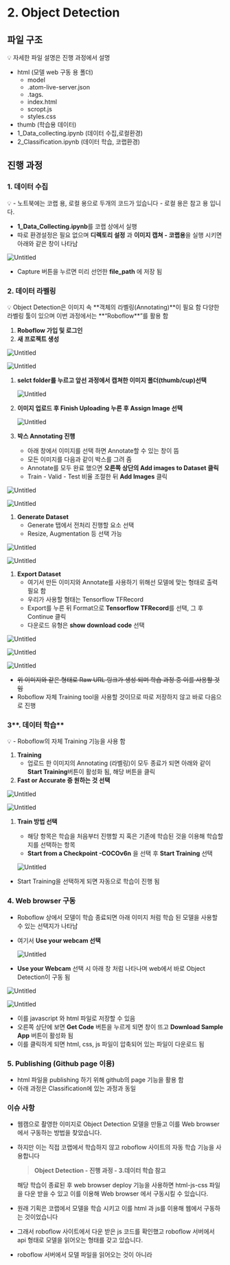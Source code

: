 
# 2. Object Detection

## 파일 구조

<aside>
💡 자세한 파일 설명은 진행 과정에서 설명

</aside>

- html (모델 web 구동 용 폴더)
    - model
    - .atom-live-server.json
    - .tags.
    - index.html
    - scropt.js
    - styles.css
- thumb (학습용 데이터)
- 1_Data_collecting.ipynb (데이터 수집,로컬환경)
- 2_Classification.ipynb (데이터 학습, 코랩환경)

## 진행 과정

### 1. 데이터 수집

<aside>
💡 - 노트북에는 코랩 용, 로컬 용으로 두개의 코드가 있습니다 
- 로컬 용은 참고 용 입니다.

</aside>

- **1_Data_Collecting.ipynb**를 코랩 상에서 실행
- 따로 환경설정은 필요 없으며 **디렉토리 설정** 과 **이미지 캡쳐 - 코랩용**을 실행 시키면 아래와 같은 창이 나타남

![Untitled](%E1%84%80%E1%85%A1%E1%84%8B%E1%85%B5%E1%84%83%E1%85%B3%E1%84%85%E1%85%A1%E1%84%8B%E1%85%B5%E1%86%AB%20d1bde4dd18784d6e8ee2d7ed99a53ef9/Untitled%2010.png)

- Capture 버튼을 누르면 미리 선언한 **file_path** 에 저장 됨

### **2. 데이터 라벨링**

<aside>
💡 Object Detection은 이미지 속 **객체의 라벨링(Annotating)**이 필요 함 
다양한 라벨링 툴이 있으며 이번 과정에서는 **“Roboflow**”를 활용 함

</aside>

1. **Roboflow 가입 및 로그인** 
2. **새 프로젝트 생성** 

![Untitled](%E1%84%80%E1%85%A1%E1%84%8B%E1%85%B5%E1%84%83%E1%85%B3%E1%84%85%E1%85%A1%E1%84%8B%E1%85%B5%E1%86%AB%20d1bde4dd18784d6e8ee2d7ed99a53ef9/Untitled%2011.png)

![Untitled](%E1%84%80%E1%85%A1%E1%84%8B%E1%85%B5%E1%84%83%E1%85%B3%E1%84%85%E1%85%A1%E1%84%8B%E1%85%B5%E1%86%AB%20d1bde4dd18784d6e8ee2d7ed99a53ef9/Untitled%2012.png)

1. **selct folder를 누르고 앞선 과정에서 캡쳐한 이미지 폴더(thumb/cup)선택** 
    
    ![Untitled](%E1%84%80%E1%85%A1%E1%84%8B%E1%85%B5%E1%84%83%E1%85%B3%E1%84%85%E1%85%A1%E1%84%8B%E1%85%B5%E1%86%AB%20d1bde4dd18784d6e8ee2d7ed99a53ef9/Untitled%2013.png)
    
2. **이미지 업로드 후 Finish Uploading 누른 후 Assign Image 선택** 
    
    ![Untitled](%E1%84%80%E1%85%A1%E1%84%8B%E1%85%B5%E1%84%83%E1%85%B3%E1%84%85%E1%85%A1%E1%84%8B%E1%85%B5%E1%86%AB%20d1bde4dd18784d6e8ee2d7ed99a53ef9/Untitled%2014.png)
    
3. **박스 Annotating 진행** 
    - 아래 창에서 이미지를 선택 하면 Annotate할 수 있는 창이 뜸
    - 모든 이미지를 다음과 같이 박스를 그려 줌
    - Annotate를 모두 완료 했으면 **오른쪽 상단의 Add images to Dataset 클릭**
    - Train - Valid - Test 비율 조절한 뒤 **Add Images** 클릭

![Untitled](%E1%84%80%E1%85%A1%E1%84%8B%E1%85%B5%E1%84%83%E1%85%B3%E1%84%85%E1%85%A1%E1%84%8B%E1%85%B5%E1%86%AB%20d1bde4dd18784d6e8ee2d7ed99a53ef9/Untitled%2015.png)

![Untitled](%E1%84%80%E1%85%A1%E1%84%8B%E1%85%B5%E1%84%83%E1%85%B3%E1%84%85%E1%85%A1%E1%84%8B%E1%85%B5%E1%86%AB%20d1bde4dd18784d6e8ee2d7ed99a53ef9/Untitled%2016.png)

1. **Generate Dataset** 
    - Generate 탭에서 전처리 진행할 요소 선택
    - Resize, Augmentation 등 선택 가능

![Untitled](%E1%84%80%E1%85%A1%E1%84%8B%E1%85%B5%E1%84%83%E1%85%B3%E1%84%85%E1%85%A1%E1%84%8B%E1%85%B5%E1%86%AB%20d1bde4dd18784d6e8ee2d7ed99a53ef9/Untitled%2017.png)

![Untitled](%E1%84%80%E1%85%A1%E1%84%8B%E1%85%B5%E1%84%83%E1%85%B3%E1%84%85%E1%85%A1%E1%84%8B%E1%85%B5%E1%86%AB%20d1bde4dd18784d6e8ee2d7ed99a53ef9/Untitled%2018.png)

1. **Export Dataset** 
    - 여기서 만든 이미지와 Annotate를 사용하기 위해선 모델에 맞는 형태로 출력 필요 함
    - 우리가 사용할 형태는 Tensorflow TFRecord
    - Export를 누른 뒤 Format으로 **Tensorflow TFRecord**를 선택, 그 후 Continue 클릭
    - 다운로드 유형은 **show download code** 선택

![Untitled](%E1%84%80%E1%85%A1%E1%84%8B%E1%85%B5%E1%84%83%E1%85%B3%E1%84%85%E1%85%A1%E1%84%8B%E1%85%B5%E1%86%AB%20d1bde4dd18784d6e8ee2d7ed99a53ef9/Untitled%2019.png)

![Untitled](%E1%84%80%E1%85%A1%E1%84%8B%E1%85%B5%E1%84%83%E1%85%B3%E1%84%85%E1%85%A1%E1%84%8B%E1%85%B5%E1%86%AB%20d1bde4dd18784d6e8ee2d7ed99a53ef9/Untitled%2020.png)

![Untitled](%E1%84%80%E1%85%A1%E1%84%8B%E1%85%B5%E1%84%83%E1%85%B3%E1%84%85%E1%85%A1%E1%84%8B%E1%85%B5%E1%86%AB%20d1bde4dd18784d6e8ee2d7ed99a53ef9/Untitled%2021.png)

- ~~위 이미지와 같은 형태로 Raw URL 링크가 생성 되며 학습 과정 중 이를 사용할 것임~~
- Roboflow 자체 Training tool을 사용할 것이므로 따로 저장하지 않고 바로 다음으로 진행

### 3**. 데이터 학습**

<aside>
💡 - Roboflow의 자체 Training 기능을 사용 함

</aside>

1. **Training**                                                                                                                                       
    - 업로드 한 이미지의 Annotating (라벨링)이 모두 종료가 되면 아래와 같이 **Start Training**버튼이 활성화 됨, 해당 버튼을 클릭
2. **Fast or Accurate 중 원하는 것 선택**                                                                                                

![Untitled](%E1%84%80%E1%85%A1%E1%84%8B%E1%85%B5%E1%84%83%E1%85%B3%E1%84%85%E1%85%A1%E1%84%8B%E1%85%B5%E1%86%AB%20d1bde4dd18784d6e8ee2d7ed99a53ef9/Untitled%2022.png)

![Untitled](%E1%84%80%E1%85%A1%E1%84%8B%E1%85%B5%E1%84%83%E1%85%B3%E1%84%85%E1%85%A1%E1%84%8B%E1%85%B5%E1%86%AB%20d1bde4dd18784d6e8ee2d7ed99a53ef9/Untitled%2023.png)

1. **Train 방법 선택** 
    - 해당 항목은 학습을 처음부터 진행할 지 혹은 기존에 학습된 것을 이용해 학습할 지를 선택하는 항목
    - **Start from a Checkpoint -COCOv6n** 을 선택 후 **Start Training** 선택
    
    ![Untitled](%E1%84%80%E1%85%A1%E1%84%8B%E1%85%B5%E1%84%83%E1%85%B3%E1%84%85%E1%85%A1%E1%84%8B%E1%85%B5%E1%86%AB%20d1bde4dd18784d6e8ee2d7ed99a53ef9/Untitled%2024.png)
    
- Start Training을 선택하게 되면 자동으로 학습이 진행 됨

### 4. Web browser 구동

- Roboflow 상에서 모델이 학습 종료되면 아래 이미지 처럼 학습 된 모델을 사용할 수 있는 선택지가 나타남
- 여기서 **Use your webcam 선택**
    
    ![Untitled](%E1%84%80%E1%85%A1%E1%84%8B%E1%85%B5%E1%84%83%E1%85%B3%E1%84%85%E1%85%A1%E1%84%8B%E1%85%B5%E1%86%AB%20d1bde4dd18784d6e8ee2d7ed99a53ef9/Untitled%2025.png)
    
- **Use your Webcam** 선택 시 아래 창 처럼 나타나며 web에서 바로 Object Detection이 구동 됨

![Untitled](%E1%84%80%E1%85%A1%E1%84%8B%E1%85%B5%E1%84%83%E1%85%B3%E1%84%85%E1%85%A1%E1%84%8B%E1%85%B5%E1%86%AB%20d1bde4dd18784d6e8ee2d7ed99a53ef9/Untitled%2026.png)

![Untitled](%E1%84%80%E1%85%A1%E1%84%8B%E1%85%B5%E1%84%83%E1%85%B3%E1%84%85%E1%85%A1%E1%84%8B%E1%85%B5%E1%86%AB%20d1bde4dd18784d6e8ee2d7ed99a53ef9/Untitled%2027.png)

- 이를 javascript 와 html 파일로 저장할 수 있음
- 오른쪽 상단에 보면 **Get Code** 버튼을 누르게 되면 창이 뜨고 **Download Sample App** 버튼이 활성화 됨
- 이를 클릭하게 되면 html, css, js 파일이 압축되어 있는 파일이 다운로드 됨

### 5. Publishing (Github page 이용)

- html 파일을 publishing 하기 위해 github의 page 기능을 활용 함
- 아래 과정은 Classification에 있는 과정과 동일

### 이슈 사항

- 웹캠으로 촬영한 이미지로 Object Detection 모델을 만들고 이를 Web browser에서 구동하는 방법을 찾았습니다.
- 하지만 이는 직접 코랩에서 학습하지 않고 roboflow 사이트의 자동 학습 기능을 사용합니다
    
    > **Object Detection - 진행 과정 - 3.데이터 학습 참고**
    > 
    
    해당 학습이 종료된 후 web browser deploy 기능을 사용하면 html-js-css 파일을 다운 받을 수 있고 이를 이용해 Web browser 에서 구동시킬 수 있습니다. 
    
- 원래 기획은 코랩에서 모델을 학습 시키고 이를 html 과 js를 이용해 웹에서 구동하는 것이었습니다
- 그래서 roboflow 사이트에서 다운 받은 js 코드를 확인했고 roboflow 서버에서 api 형태로 모델을 읽어오는 형태를 갖고 있습니다.
- roboflow 서버에서 모델 파일을 읽어오는 것이 아니라
